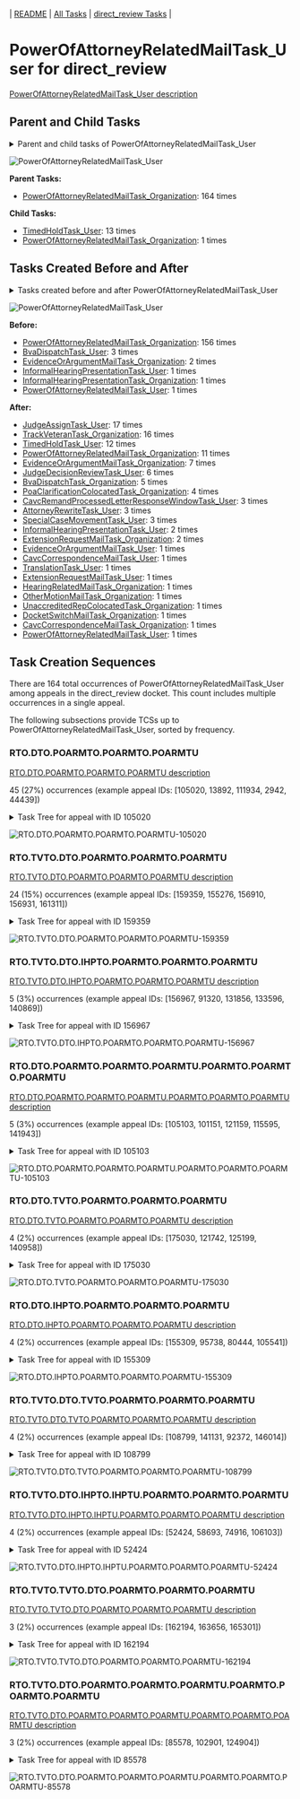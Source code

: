 <!-- DO NOT EDIT THIS FILE.  This file is autogenerated. -->
| [README](../README.md) | [All Tasks](../alltasks.md) | [direct_review Tasks](tasklist.md) |

# PowerOfAttorneyRelatedMailTask_User for direct_review

[PowerOfAttorneyRelatedMailTask_User description](../descr/PowerOfAttorneyRelatedMailTask_User.md)

## Parent and Child Tasks

<details><summary markdown='span'>Parent and child tasks of PowerOfAttorneyRelatedMailTask_User
</summary>

```
digraph G {
rankdir=LR;
node [shape=box]
"PowerOfAttorneyRelatedMailTask_User" -> "TimedHoldTask_User" [label=13]
"PowerOfAttorneyRelatedMailTask_User" -> "PowerOfAttorneyRelatedMailTask_Organization" [label=1]
"PowerOfAttorneyRelatedMailTask_Organization" -> "PowerOfAttorneyRelatedMailTask_User" [label=164]
}
```
</details>

![PowerOfAttorneyRelatedMailTask_User](dot/PowerOfAttorneyRelatedMailTask_User-parentchild.dot.png)

**Parent Tasks:**

   * [PowerOfAttorneyRelatedMailTask_Organization](PowerOfAttorneyRelatedMailTask_Organization.md): 164 times

**Child Tasks:**

   * [TimedHoldTask_User](TimedHoldTask_User.md): 13 times
   * [PowerOfAttorneyRelatedMailTask_Organization](PowerOfAttorneyRelatedMailTask_Organization.md): 1 times

## Tasks Created Before and After

<details><summary markdown='span'>Tasks created before and after PowerOfAttorneyRelatedMailTask_User</summary>

```
digraph G {
rankdir=LR;

"PowerOfAttorneyRelatedMailTask_User" -> "JudgeAssignTask_User" [label=17]
"PowerOfAttorneyRelatedMailTask_User" -> "TrackVeteranTask_Organization" [label=16]
"PowerOfAttorneyRelatedMailTask_User" -> "TimedHoldTask_User" [label=12]
"PowerOfAttorneyRelatedMailTask_User" -> "PowerOfAttorneyRelatedMailTask_Organization" [label=11]
"PowerOfAttorneyRelatedMailTask_User" -> "EvidenceOrArgumentMailTask_Organization" [label=7]
"PowerOfAttorneyRelatedMailTask_User" -> "JudgeDecisionReviewTask_User" [label=6]
"PowerOfAttorneyRelatedMailTask_User" -> "BvaDispatchTask_Organization" [label=5]
"PowerOfAttorneyRelatedMailTask_User" -> "PoaClarificationColocatedTask_Organization" [label=4]
"PowerOfAttorneyRelatedMailTask_User" -> "SpecialCaseMovementTask_User" [label=3]
"PowerOfAttorneyRelatedMailTask_User" -> "CavcRemandProcessedLetterResponseWindowTask_User" [label=3]
"PowerOfAttorneyRelatedMailTask_User" -> "AttorneyRewriteTask_User" [label=3]
"PowerOfAttorneyRelatedMailTask_User" -> "InformalHearingPresentationTask_User" [label=2]
"PowerOfAttorneyRelatedMailTask_User" -> "ExtensionRequestMailTask_Organization" [label=2]
"PowerOfAttorneyRelatedMailTask_User" -> "UnaccreditedRepColocatedTask_Organization" [label=1]
"PowerOfAttorneyRelatedMailTask_User" -> "TranslationTask_User" [label=1]
"PowerOfAttorneyRelatedMailTask_User" -> "PowerOfAttorneyRelatedMailTask_User" [label=1]
"PowerOfAttorneyRelatedMailTask_User" -> "OtherMotionMailTask_Organization" [label=1]
"PowerOfAttorneyRelatedMailTask_User" -> "HearingRelatedMailTask_Organization" [label=1]
"PowerOfAttorneyRelatedMailTask_User" -> "ExtensionRequestMailTask_User" [label=1]
"PowerOfAttorneyRelatedMailTask_User" -> "EvidenceOrArgumentMailTask_User" [label=1]
"PowerOfAttorneyRelatedMailTask_User" -> "DocketSwitchMailTask_Organization" [label=1]
"PowerOfAttorneyRelatedMailTask_User" -> "CavcCorrespondenceMailTask_User" [label=1]
"PowerOfAttorneyRelatedMailTask_User" -> "CavcCorrespondenceMailTask_Organization" [label=1]
"PowerOfAttorneyRelatedMailTask_Organization" -> "PowerOfAttorneyRelatedMailTask_User" [label=156]
"BvaDispatchTask_User" -> "PowerOfAttorneyRelatedMailTask_User" [label=3]
"EvidenceOrArgumentMailTask_Organization" -> "PowerOfAttorneyRelatedMailTask_User" [label=2]
"PowerOfAttorneyRelatedMailTask_User" -> "PowerOfAttorneyRelatedMailTask_User" [label=1]
"InformalHearingPresentationTask_User" -> "PowerOfAttorneyRelatedMailTask_User" [label=1]
"InformalHearingPresentationTask_Organization" -> "PowerOfAttorneyRelatedMailTask_User" [label=1]
}
```
</details>

![PowerOfAttorneyRelatedMailTask_User](dot/PowerOfAttorneyRelatedMailTask_User.dot.png)

**Before:**

   * [PowerOfAttorneyRelatedMailTask_Organization](PowerOfAttorneyRelatedMailTask_Organization.md): 156 times
   * [BvaDispatchTask_User](BvaDispatchTask_User.md): 3 times
   * [EvidenceOrArgumentMailTask_Organization](EvidenceOrArgumentMailTask_Organization.md): 2 times
   * [InformalHearingPresentationTask_User](InformalHearingPresentationTask_User.md): 1 times
   * [InformalHearingPresentationTask_Organization](InformalHearingPresentationTask_Organization.md): 1 times
   * [PowerOfAttorneyRelatedMailTask_User](PowerOfAttorneyRelatedMailTask_User.md): 1 times

**After:**

   * [JudgeAssignTask_User](JudgeAssignTask_User.md): 17 times
   * [TrackVeteranTask_Organization](TrackVeteranTask_Organization.md): 16 times
   * [TimedHoldTask_User](TimedHoldTask_User.md): 12 times
   * [PowerOfAttorneyRelatedMailTask_Organization](PowerOfAttorneyRelatedMailTask_Organization.md): 11 times
   * [EvidenceOrArgumentMailTask_Organization](EvidenceOrArgumentMailTask_Organization.md): 7 times
   * [JudgeDecisionReviewTask_User](JudgeDecisionReviewTask_User.md): 6 times
   * [BvaDispatchTask_Organization](BvaDispatchTask_Organization.md): 5 times
   * [PoaClarificationColocatedTask_Organization](PoaClarificationColocatedTask_Organization.md): 4 times
   * [CavcRemandProcessedLetterResponseWindowTask_User](CavcRemandProcessedLetterResponseWindowTask_User.md): 3 times
   * [AttorneyRewriteTask_User](AttorneyRewriteTask_User.md): 3 times
   * [SpecialCaseMovementTask_User](SpecialCaseMovementTask_User.md): 3 times
   * [InformalHearingPresentationTask_User](InformalHearingPresentationTask_User.md): 2 times
   * [ExtensionRequestMailTask_Organization](ExtensionRequestMailTask_Organization.md): 2 times
   * [EvidenceOrArgumentMailTask_User](EvidenceOrArgumentMailTask_User.md): 1 times
   * [CavcCorrespondenceMailTask_User](CavcCorrespondenceMailTask_User.md): 1 times
   * [TranslationTask_User](TranslationTask_User.md): 1 times
   * [ExtensionRequestMailTask_User](ExtensionRequestMailTask_User.md): 1 times
   * [HearingRelatedMailTask_Organization](HearingRelatedMailTask_Organization.md): 1 times
   * [OtherMotionMailTask_Organization](OtherMotionMailTask_Organization.md): 1 times
   * [UnaccreditedRepColocatedTask_Organization](UnaccreditedRepColocatedTask_Organization.md): 1 times
   * [DocketSwitchMailTask_Organization](DocketSwitchMailTask_Organization.md): 1 times
   * [CavcCorrespondenceMailTask_Organization](CavcCorrespondenceMailTask_Organization.md): 1 times
   * [PowerOfAttorneyRelatedMailTask_User](PowerOfAttorneyRelatedMailTask_User.md): 1 times

## Task Creation Sequences

There are 164 total occurrences of PowerOfAttorneyRelatedMailTask_User among appeals in the direct_review docket.  This count includes multiple occurrences in a single appeal.

The following subsections provide TCSs up to PowerOfAttorneyRelatedMailTask_User, sorted by frequency.

### RTO.DTO.POARMTO.POARMTO.POARMTU

[RTO.DTO.POARMTO.POARMTO.POARMTU description](../descr/RTO.DTO.POARMTO.POARMTO.POARMTU.md)

45 (27%) occurrences (example appeal IDs: [105020, 13892, 111934, 2942, 44439])

<details><summary markdown='span'>Task Tree for appeal with ID 105020</summary>

```
@startuml
skinparam {
  ObjectBorderColor #555
  ObjectBorderThickness 0
  ObjectFontStyle bold
  ObjectFontSize 14
  ObjectAttributeFontColor #333
  ObjectAttributeFontSize 12
}
  object 0.RootTask #8dd3c7 {
Organization
}
  object 1.DistributionTask #ffffb3 {
Organization
}
  object 2.PowerOfAttorneyRelatedMailTask #bc80bd {
Organization
}
  object 3.PowerOfAttorneyRelatedMailTask #bc80bd {
Organization
}
  object 4.PowerOfAttorneyRelatedMailTask #bc80bd {
User  <back:white>    </back>
}
0.RootTask -- 1.DistributionTask
1.DistributionTask -- 2.PowerOfAttorneyRelatedMailTask
2.PowerOfAttorneyRelatedMailTask -- 3.PowerOfAttorneyRelatedMailTask
3.PowerOfAttorneyRelatedMailTask -- 4.PowerOfAttorneyRelatedMailTask
@enduml
```
</details>

![RTO.DTO.POARMTO.POARMTO.POARMTU-105020](uml/RTO.DTO.POARMTO.POARMTO.POARMTU-105020.png)

### RTO.TVTO.DTO.POARMTO.POARMTO.POARMTU

[RTO.TVTO.DTO.POARMTO.POARMTO.POARMTU description](../descr/RTO.TVTO.DTO.POARMTO.POARMTO.POARMTU.md)

24 (15%) occurrences (example appeal IDs: [159359, 155276, 156910, 156931, 161311])

<details><summary markdown='span'>Task Tree for appeal with ID 159359</summary>

```
@startuml
skinparam {
  ObjectBorderColor #555
  ObjectBorderThickness 0
  ObjectFontStyle bold
  ObjectFontSize 14
  ObjectAttributeFontColor #333
  ObjectAttributeFontSize 12
}
  object 0.RootTask #8dd3c7 {
Organization
}
  object 1.TrackVeteranTask #bebada {
Organization
}
  object 2.DistributionTask #ffffb3 {
Organization
}
  object 3.PowerOfAttorneyRelatedMailTask #bc80bd {
Organization
}
  object 4.PowerOfAttorneyRelatedMailTask #bc80bd {
Organization
}
  object 5.PowerOfAttorneyRelatedMailTask #bc80bd {
User  <back:white>    </back>
}
0.RootTask -- 1.TrackVeteranTask
0.RootTask -- 2.DistributionTask
2.DistributionTask -- 3.PowerOfAttorneyRelatedMailTask
3.PowerOfAttorneyRelatedMailTask -- 4.PowerOfAttorneyRelatedMailTask
4.PowerOfAttorneyRelatedMailTask -- 5.PowerOfAttorneyRelatedMailTask
@enduml
```
</details>

![RTO.TVTO.DTO.POARMTO.POARMTO.POARMTU-159359](uml/RTO.TVTO.DTO.POARMTO.POARMTO.POARMTU-159359.png)

### RTO.TVTO.DTO.IHPTO.POARMTO.POARMTO.POARMTU

[RTO.TVTO.DTO.IHPTO.POARMTO.POARMTO.POARMTU description](../descr/RTO.TVTO.DTO.IHPTO.POARMTO.POARMTO.POARMTU.md)

5 (3%) occurrences (example appeal IDs: [156967, 91320, 131856, 133596, 140869])

<details><summary markdown='span'>Task Tree for appeal with ID 156967</summary>

```
@startuml
skinparam {
  ObjectBorderColor #555
  ObjectBorderThickness 0
  ObjectFontStyle bold
  ObjectFontSize 14
  ObjectAttributeFontColor #333
  ObjectAttributeFontSize 12
}
  object 0.RootTask #8dd3c7 {
Organization
}
  object 1.TrackVeteranTask #bebada {
Organization
}
  object 2.DistributionTask #ffffb3 {
Organization
}
  object 3.InformalHearingPresentationTask #fdb462 {
Organization
}
  object 4.PowerOfAttorneyRelatedMailTask #bc80bd {
Organization
}
  object 5.PowerOfAttorneyRelatedMailTask #bc80bd {
Organization
}
  object 6.PowerOfAttorneyRelatedMailTask #bc80bd {
User  <back:white>    </back>
}
  object 7.PowerOfAttorneyRelatedMailTask #bc80bd {
User  <back:white>    </back>
}
0.RootTask -- 1.TrackVeteranTask
0.RootTask -- 2.DistributionTask
2.DistributionTask -- 3.InformalHearingPresentationTask
2.DistributionTask -- 4.PowerOfAttorneyRelatedMailTask
4.PowerOfAttorneyRelatedMailTask -- 5.PowerOfAttorneyRelatedMailTask
5.PowerOfAttorneyRelatedMailTask -- 6.PowerOfAttorneyRelatedMailTask
5.PowerOfAttorneyRelatedMailTask -- 7.PowerOfAttorneyRelatedMailTask
@enduml
```
</details>

![RTO.TVTO.DTO.IHPTO.POARMTO.POARMTO.POARMTU-156967](uml/RTO.TVTO.DTO.IHPTO.POARMTO.POARMTO.POARMTU-156967.png)

### RTO.DTO.POARMTO.POARMTO.POARMTU.POARMTO.POARMTO.POARMTU

[RTO.DTO.POARMTO.POARMTO.POARMTU.POARMTO.POARMTO.POARMTU description](../descr/RTO.DTO.POARMTO.POARMTO.POARMTU.POARMTO.POARMTO.POARMTU.md)

5 (3%) occurrences (example appeal IDs: [105103, 101151, 121159, 115595, 141943])

<details><summary markdown='span'>Task Tree for appeal with ID 105103</summary>

```
@startuml
skinparam {
  ObjectBorderColor #555
  ObjectBorderThickness 0
  ObjectFontStyle bold
  ObjectFontSize 14
  ObjectAttributeFontColor #333
  ObjectAttributeFontSize 12
}
  object 0.RootTask #8dd3c7 {
Organization
}
  object 1.TrackVeteranTask #bebada {
Organization
}
  object 2.DistributionTask #ffffb3 {
Organization
}
  object 3.PowerOfAttorneyRelatedMailTask #bc80bd {
Organization
}
  object 4.PowerOfAttorneyRelatedMailTask #bc80bd {
Organization
}
  object 5.PowerOfAttorneyRelatedMailTask #bc80bd {
User  <back:white>    </back>
}
  object 6.AodMotionMailTask #d9d9d9 {
Organization
}
  object 7.AodMotionMailTask #d9d9d9 {
Organization
}
  object 8.PowerOfAttorneyRelatedMailTask #bc80bd {
Organization
}
  object 9.PowerOfAttorneyRelatedMailTask #bc80bd {
Organization
}
  object 10.PowerOfAttorneyRelatedMailTask #bc80bd {
User  <back:white>    </back>
}
  object 11.AodMotionMailTask #d9d9d9 {
User
}
0.RootTask -- 1.TrackVeteranTask
0.RootTask -- 2.DistributionTask
2.DistributionTask -- 3.PowerOfAttorneyRelatedMailTask
3.PowerOfAttorneyRelatedMailTask -- 4.PowerOfAttorneyRelatedMailTask
4.PowerOfAttorneyRelatedMailTask -- 5.PowerOfAttorneyRelatedMailTask
0.RootTask -- 6.AodMotionMailTask
6.AodMotionMailTask -- 7.AodMotionMailTask
2.DistributionTask -- 8.PowerOfAttorneyRelatedMailTask
8.PowerOfAttorneyRelatedMailTask -- 9.PowerOfAttorneyRelatedMailTask
9.PowerOfAttorneyRelatedMailTask -- 10.PowerOfAttorneyRelatedMailTask
7.AodMotionMailTask -- 11.AodMotionMailTask
@enduml
```
</details>

![RTO.DTO.POARMTO.POARMTO.POARMTU.POARMTO.POARMTO.POARMTU-105103](uml/RTO.DTO.POARMTO.POARMTO.POARMTU.POARMTO.POARMTO.POARMTU-105103.png)

### RTO.DTO.TVTO.POARMTO.POARMTO.POARMTU

[RTO.DTO.TVTO.POARMTO.POARMTO.POARMTU description](../descr/RTO.DTO.TVTO.POARMTO.POARMTO.POARMTU.md)

4 (2%) occurrences (example appeal IDs: [175030, 121742, 125199, 140958])

<details><summary markdown='span'>Task Tree for appeal with ID 175030</summary>

```
@startuml
skinparam {
  ObjectBorderColor #555
  ObjectBorderThickness 0
  ObjectFontStyle bold
  ObjectFontSize 14
  ObjectAttributeFontColor #333
  ObjectAttributeFontSize 12
}
  object 0.RootTask #8dd3c7 {
Organization
}
  object 1.TrackVeteranTask #bebada {
Organization
}
  object 2.DistributionTask #ffffb3 {
Organization
}
  object 3.TrackVeteranTask #bebada {
Organization
}
  object 4.PowerOfAttorneyRelatedMailTask #bc80bd {
Organization
}
  object 5.PowerOfAttorneyRelatedMailTask #bc80bd {
Organization
}
  object 6.PowerOfAttorneyRelatedMailTask #bc80bd {
User  <back:white>    </back>
}
0.RootTask -- 1.TrackVeteranTask
0.RootTask -- 2.DistributionTask
0.RootTask -- 3.TrackVeteranTask
2.DistributionTask -- 4.PowerOfAttorneyRelatedMailTask
4.PowerOfAttorneyRelatedMailTask -- 5.PowerOfAttorneyRelatedMailTask
5.PowerOfAttorneyRelatedMailTask -- 6.PowerOfAttorneyRelatedMailTask
@enduml
```
</details>

![RTO.DTO.TVTO.POARMTO.POARMTO.POARMTU-175030](uml/RTO.DTO.TVTO.POARMTO.POARMTO.POARMTU-175030.png)

### RTO.DTO.IHPTO.POARMTO.POARMTO.POARMTU

[RTO.DTO.IHPTO.POARMTO.POARMTO.POARMTU description](../descr/RTO.DTO.IHPTO.POARMTO.POARMTO.POARMTU.md)

4 (2%) occurrences (example appeal IDs: [155309, 95738, 80444, 105541])

<details><summary markdown='span'>Task Tree for appeal with ID 155309</summary>

```
@startuml
skinparam {
  ObjectBorderColor #555
  ObjectBorderThickness 0
  ObjectFontStyle bold
  ObjectFontSize 14
  ObjectAttributeFontColor #333
  ObjectAttributeFontSize 12
}
  object 0.RootTask #8dd3c7 {
Organization
}
  object 1.TrackVeteranTask #bebada {
Organization
}
  object 2.DistributionTask #ffffb3 {
Organization
}
  object 3.InformalHearingPresentationTask #fdb462 {
Organization
}
  object 4.PowerOfAttorneyRelatedMailTask #bc80bd {
Organization
}
  object 5.PowerOfAttorneyRelatedMailTask #bc80bd {
Organization
}
  object 6.PowerOfAttorneyRelatedMailTask #bc80bd {
User  <back:white>    </back>
}
  object 7.EvidenceOrArgumentMailTask #ffffb3 {
Organization
}
  object 8.TrackVeteranTask #bebada {
Organization
}
  object 9.TrackVeteranTask #bebada {
Organization
}
  object 10.TrackVeteranTask #bebada {
Organization
}
  object 11.TrackVeteranTask #bebada {
Organization
}
0.RootTask -- 1.TrackVeteranTask
0.RootTask -- 2.DistributionTask
2.DistributionTask -- 3.InformalHearingPresentationTask
2.DistributionTask -- 4.PowerOfAttorneyRelatedMailTask
4.PowerOfAttorneyRelatedMailTask -- 5.PowerOfAttorneyRelatedMailTask
5.PowerOfAttorneyRelatedMailTask -- 6.PowerOfAttorneyRelatedMailTask
0.RootTask -- 7.EvidenceOrArgumentMailTask
0.RootTask -- 8.TrackVeteranTask
0.RootTask -- 9.TrackVeteranTask
0.RootTask -- 10.TrackVeteranTask
0.RootTask -- 11.TrackVeteranTask
@enduml
```
</details>

![RTO.DTO.IHPTO.POARMTO.POARMTO.POARMTU-155309](uml/RTO.DTO.IHPTO.POARMTO.POARMTO.POARMTU-155309.png)

### RTO.TVTO.DTO.TVTO.POARMTO.POARMTO.POARMTU

[RTO.TVTO.DTO.TVTO.POARMTO.POARMTO.POARMTU description](../descr/RTO.TVTO.DTO.TVTO.POARMTO.POARMTO.POARMTU.md)

4 (2%) occurrences (example appeal IDs: [108799, 141131, 92372, 146014])

<details><summary markdown='span'>Task Tree for appeal with ID 108799</summary>

```
@startuml
skinparam {
  ObjectBorderColor #555
  ObjectBorderThickness 0
  ObjectFontStyle bold
  ObjectFontSize 14
  ObjectAttributeFontColor #333
  ObjectAttributeFontSize 12
}
  object 0.RootTask #8dd3c7 {
Organization
}
  object 1.TrackVeteranTask #bebada {
Organization
}
  object 2.DistributionTask #ffffb3 {
Organization
}
  object 3.TrackVeteranTask #bebada {
Organization
}
  object 4.PowerOfAttorneyRelatedMailTask #bc80bd {
Organization
}
  object 5.PowerOfAttorneyRelatedMailTask #bc80bd {
Organization
}
  object 6.PowerOfAttorneyRelatedMailTask #bc80bd {
User  <back:white>    </back>
}
0.RootTask -- 1.TrackVeteranTask
0.RootTask -- 2.DistributionTask
0.RootTask -- 3.TrackVeteranTask
2.DistributionTask -- 4.PowerOfAttorneyRelatedMailTask
4.PowerOfAttorneyRelatedMailTask -- 5.PowerOfAttorneyRelatedMailTask
5.PowerOfAttorneyRelatedMailTask -- 6.PowerOfAttorneyRelatedMailTask
@enduml
```
</details>

![RTO.TVTO.DTO.TVTO.POARMTO.POARMTO.POARMTU-108799](uml/RTO.TVTO.DTO.TVTO.POARMTO.POARMTO.POARMTU-108799.png)

### RTO.TVTO.DTO.IHPTO.IHPTU.POARMTO.POARMTO.POARMTU

[RTO.TVTO.DTO.IHPTO.IHPTU.POARMTO.POARMTO.POARMTU description](../descr/RTO.TVTO.DTO.IHPTO.IHPTU.POARMTO.POARMTO.POARMTU.md)

4 (2%) occurrences (example appeal IDs: [52424, 58693, 74916, 106103])

<details><summary markdown='span'>Task Tree for appeal with ID 52424</summary>

```
@startuml
skinparam {
  ObjectBorderColor #555
  ObjectBorderThickness 0
  ObjectFontStyle bold
  ObjectFontSize 14
  ObjectAttributeFontColor #333
  ObjectAttributeFontSize 12
}
  object 0.RootTask #8dd3c7 {
Organization
}
  object 1.TrackVeteranTask #bebada {
Organization
}
  object 2.DistributionTask #ffffb3 {
Organization
}
  object 3.InformalHearingPresentationTask #fdb462 {
Organization
}
  object 4.InformalHearingPresentationTask #fdb462 {
User
}
  object 5.PowerOfAttorneyRelatedMailTask #bc80bd {
Organization
}
  object 6.PowerOfAttorneyRelatedMailTask #bc80bd {
Organization
}
  object 7.PowerOfAttorneyRelatedMailTask #bc80bd {
User  <back:white>    </back>
}
  object 8.PowerOfAttorneyRelatedMailTask #bc80bd {
User  <back:white>    </back>
}
  object 9.JudgeAssignTask #ccebc5 {
User
}
  object 10.JudgeAssignTask #ccebc5 {
User
}
  object 11.JudgeAssignTask #ccebc5 {
User
}
  object 12.JudgeDecisionReviewTask #d9d9d9 {
User
}
  object 13.AttorneyTask #bc80bd {
User
}
  object 14.BvaDispatchTask #b3de69 {
Organization
}
  object 15.BvaDispatchTask #b3de69 {
User
}
  object 16.BvaDispatchTask #b3de69 {
User
}
  object 17.BvaDispatchTask #b3de69 {
User
}
0.RootTask -- 1.TrackVeteranTask
0.RootTask -- 2.DistributionTask
2.DistributionTask -- 3.InformalHearingPresentationTask
3.InformalHearingPresentationTask -- 4.InformalHearingPresentationTask
2.DistributionTask -- 5.PowerOfAttorneyRelatedMailTask
5.PowerOfAttorneyRelatedMailTask -- 6.PowerOfAttorneyRelatedMailTask
6.PowerOfAttorneyRelatedMailTask -- 7.PowerOfAttorneyRelatedMailTask
6.PowerOfAttorneyRelatedMailTask -- 8.PowerOfAttorneyRelatedMailTask
0.RootTask -- 9.JudgeAssignTask
0.RootTask -- 10.JudgeAssignTask
0.RootTask -- 11.JudgeAssignTask
0.RootTask -- 12.JudgeDecisionReviewTask
12.JudgeDecisionReviewTask -- 13.AttorneyTask
0.RootTask -- 14.BvaDispatchTask
14.BvaDispatchTask -- 15.BvaDispatchTask
14.BvaDispatchTask -- 16.BvaDispatchTask
14.BvaDispatchTask -- 17.BvaDispatchTask
@enduml
```
</details>

![RTO.TVTO.DTO.IHPTO.IHPTU.POARMTO.POARMTO.POARMTU-52424](uml/RTO.TVTO.DTO.IHPTO.IHPTU.POARMTO.POARMTO.POARMTU-52424.png)

### RTO.TVTO.TVTO.DTO.POARMTO.POARMTO.POARMTU

[RTO.TVTO.TVTO.DTO.POARMTO.POARMTO.POARMTU description](../descr/RTO.TVTO.TVTO.DTO.POARMTO.POARMTO.POARMTU.md)

3 (2%) occurrences (example appeal IDs: [162194, 163656, 165301])

<details><summary markdown='span'>Task Tree for appeal with ID 162194</summary>

```
@startuml
skinparam {
  ObjectBorderColor #555
  ObjectBorderThickness 0
  ObjectFontStyle bold
  ObjectFontSize 14
  ObjectAttributeFontColor #333
  ObjectAttributeFontSize 12
}
  object 0.RootTask #8dd3c7 {
Organization
}
  object 1.TrackVeteranTask #bebada {
Organization
}
  object 2.TrackVeteranTask #bebada {
Organization
}
  object 3.DistributionTask #ffffb3 {
Organization
}
  object 4.PowerOfAttorneyRelatedMailTask #bc80bd {
Organization
}
  object 5.PowerOfAttorneyRelatedMailTask #bc80bd {
Organization
}
  object 6.PowerOfAttorneyRelatedMailTask #bc80bd {
User  <back:white>    </back>
}
0.RootTask -- 1.TrackVeteranTask
0.RootTask -- 2.TrackVeteranTask
0.RootTask -- 3.DistributionTask
3.DistributionTask -- 4.PowerOfAttorneyRelatedMailTask
4.PowerOfAttorneyRelatedMailTask -- 5.PowerOfAttorneyRelatedMailTask
5.PowerOfAttorneyRelatedMailTask -- 6.PowerOfAttorneyRelatedMailTask
@enduml
```
</details>

![RTO.TVTO.TVTO.DTO.POARMTO.POARMTO.POARMTU-162194](uml/RTO.TVTO.TVTO.DTO.POARMTO.POARMTO.POARMTU-162194.png)

### RTO.TVTO.DTO.POARMTO.POARMTO.POARMTU.POARMTO.POARMTO.POARMTU

[RTO.TVTO.DTO.POARMTO.POARMTO.POARMTU.POARMTO.POARMTO.POARMTU description](../descr/RTO.TVTO.DTO.POARMTO.POARMTO.POARMTU.POARMTO.POARMTO.POARMTU.md)

3 (2%) occurrences (example appeal IDs: [85578, 102901, 124904])

<details><summary markdown='span'>Task Tree for appeal with ID 85578</summary>

```
@startuml
skinparam {
  ObjectBorderColor #555
  ObjectBorderThickness 0
  ObjectFontStyle bold
  ObjectFontSize 14
  ObjectAttributeFontColor #333
  ObjectAttributeFontSize 12
}
  object 0.RootTask #8dd3c7 {
Organization
}
  object 1.TrackVeteranTask #bebada {
Organization
}
  object 2.DistributionTask #ffffb3 {
Organization
}
  object 3.PowerOfAttorneyRelatedMailTask #bc80bd {
Organization
}
  object 4.PowerOfAttorneyRelatedMailTask #bc80bd {
Organization
}
  object 5.PowerOfAttorneyRelatedMailTask #bc80bd {
User  <back:white>    </back>
}
  object 6.PowerOfAttorneyRelatedMailTask #bc80bd {
Organization
}
  object 7.PowerOfAttorneyRelatedMailTask #bc80bd {
Organization
}
  object 8.PowerOfAttorneyRelatedMailTask #bc80bd {
User  <back:white>    </back>
}
  object 9.PowerOfAttorneyRelatedMailTask #bc80bd {
User  <back:white>    </back>
}
0.RootTask -- 1.TrackVeteranTask
0.RootTask -- 2.DistributionTask
2.DistributionTask -- 3.PowerOfAttorneyRelatedMailTask
3.PowerOfAttorneyRelatedMailTask -- 4.PowerOfAttorneyRelatedMailTask
4.PowerOfAttorneyRelatedMailTask -- 5.PowerOfAttorneyRelatedMailTask
2.DistributionTask -- 6.PowerOfAttorneyRelatedMailTask
6.PowerOfAttorneyRelatedMailTask -- 7.PowerOfAttorneyRelatedMailTask
7.PowerOfAttorneyRelatedMailTask -- 8.PowerOfAttorneyRelatedMailTask
7.PowerOfAttorneyRelatedMailTask -- 9.PowerOfAttorneyRelatedMailTask
@enduml
```
</details>

![RTO.TVTO.DTO.POARMTO.POARMTO.POARMTU.POARMTO.POARMTO.POARMTU-85578](uml/RTO.TVTO.DTO.POARMTO.POARMTO.POARMTU.POARMTO.POARMTO.POARMTU-85578.png)

